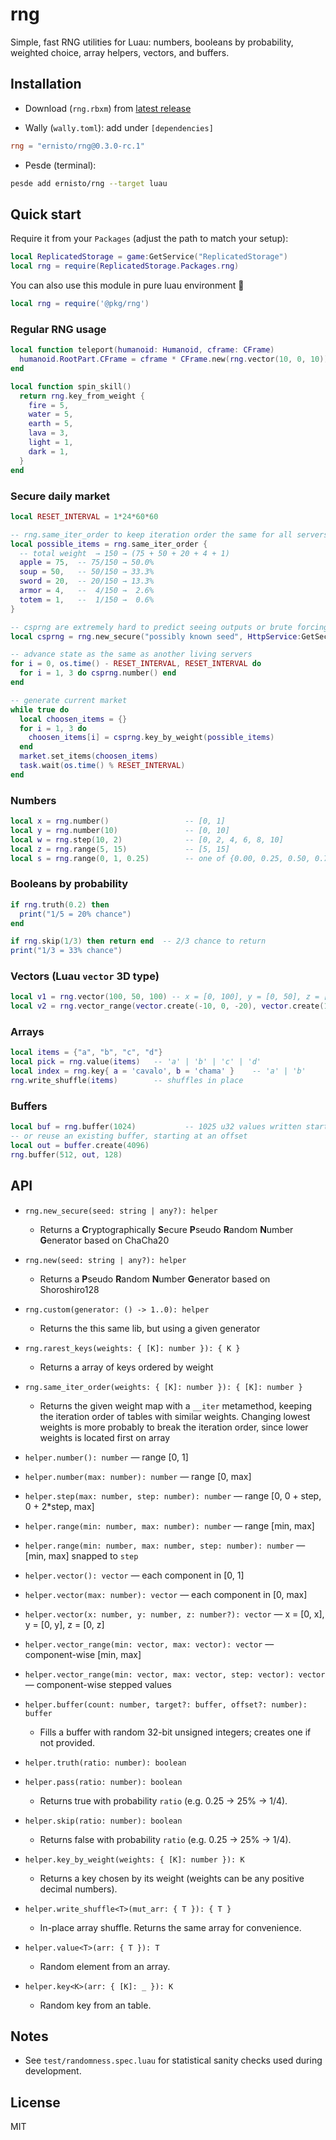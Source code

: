 # rng

Simple, fast RNG utilities for Luau: numbers, booleans by probability, weighted choice, array helpers, vectors, and buffers.

## Installation

- Download (`rng.rbxm`) from [latest release](https://github.com/ernisto/rng/releases/download/v1.0.0-rc.1/rng.rbxm)

- Wally (`wally.toml`): add under `[dependencies]`
```toml
rng = "ernisto/rng@0.3.0-rc.1"
```

- Pesde (terminal):
```sh
pesde add ernisto/rng --target luau
```

## Quick start

Require it from your `Packages` (adjust the path to match your setup):
```lua
local ReplicatedStorage = game:GetService("ReplicatedStorage")
local rng = require(ReplicatedStorage.Packages.rng)
```
You can also use this module in pure luau environment 💪
```lua
local rng = require('@pkg/rng')
```

### Regular RNG usage
```lua
local function teleport(humanoid: Humanoid, cframe: CFrame)
  humanoid.RootPart.CFrame = cframe * CFrame.new(rng.vector(10, 0, 10))
end
```

```lua
local function spin_skill()
  return rng.key_from_weight {
    fire = 5,
    water = 5,
    earth = 5,
    lava = 3,
    light = 1,
    dark = 1,
  }
end
```

### Secure daily market
```lua
local RESET_INTERVAL = 1*24*60*60

-- rng.same_iter_order to keep iteration order the same for all servers
local possible_items = rng.same_iter_order {
  -- total weight  → 150 → (75 + 50 + 20 + 4 + 1)
  apple = 75,  -- 75/150 → 50.0%
  soup = 50,   -- 50/150 → 33.3%
  sword = 20,  -- 20/150 → 13.3%
  armor = 4,   --  4/150 →  2.6%
  totem = 1,   --  1/150 →  0.6%
}

-- csprng are extremely hard to predict seeing outputs or brute forcing
local csprng = rng.new_secure("possibly known seed", HttpService:GetSecret("Salt"))

-- advance state as the same as another living servers
for i = 0, os.time() - RESET_INTERVAL, RESET_INTERVAL do
  for i = 1, 3 do csprng.number() end
end

-- generate current market
while true do
  local choosen_items = {}
  for i = 1, 3 do
    choosen_items[i] = csprng.key_by_weight(possible_items)
  end
  market.set_items(choosen_items)
  task.wait(os.time() % RESET_INTERVAL)
end
```

### Numbers
```lua
local x = rng.number()                 -- [0, 1]
local y = rng.number(10)               -- [0, 10]
local w = rng.step(10, 2)              -- [0, 2, 4, 6, 8, 10]
local z = rng.range(5, 15)             -- [5, 15]
local s = rng.range(0, 1, 0.25)        -- one of {0.00, 0.25, 0.50, 0.75, 1.00}
```

### Booleans by probability
```lua
if rng.truth(0.2) then
  print("1/5 = 20% chance")
end

if rng.skip(1/3) then return end  -- 2/3 chance to return
print("1/3 = 33% chance")
```

### Vectors (Luau `vector` 3D type)
```lua
local v1 = rng.vector(100, 50, 100) -- x = [0, 100], y = [0, 50], z = [0, 100]
local v2 = rng.vector_range(vector.create(-10, 0, -20), vector.create(10, 0, 20), 5)
```

### Arrays
```lua
local items = {"a", "b", "c", "d"}
local pick = rng.value(items)   -- 'a' | 'b' | 'c' | 'd'
local index = rng.key{ a = 'cavalo', b = 'chama' }    -- 'a' | 'b'
rng.write_shuffle(items)        -- shuffles in place
```

### Buffers
```lua
local buf = rng.buffer(1024)           -- 1025 u32 values written starting at 0
-- or reuse an existing buffer, starting at an offset
local out = buffer.create(4096)
rng.buffer(512, out, 128)
```

## API

- `rng.new_secure(seed: string | any?): helper`
  - Returns a **C**ryptographically **S**ecure **P**seudo **R**andom **N**umber **G**enerator based on ChaCha20

- `rng.new(seed: string | any?): helper`
  - Returns a **P**seudo **R**andom **N**umber **G**enerator based on Shoroshiro128

- `rng.custom(generator: () -> 1..0): helper`
  - Returns the this same lib, but using a given generator

- `rng.rarest_keys(weights: { [K]: number }): { K }`
  - Returns a array of keys ordered by weight

- `rng.same_iter_order(weights: { [K]: number }): { [K]: number }`
  - Returns the given weight map with a `__iter` metamethod, keeping the iteration
    order of tables with similar weights. Changing lowest weights is more probably
    to break the iteration order, since lower weights is located first on array 

- `helper.number(): number` — range \[0, 1]
- `helper.number(max: number): number` — range \[0, max]
- `helper.step(max: number, step: number): number` — range \[0, 0 + step, 0 + 2*step, max]
- `helper.range(min: number, max: number): number` — range \[min, max]
- `helper.range(min: number, max: number, step: number): number` — \[min, max] snapped to `step`

- `helper.vector(): vector` — each component in \[0, 1]
- `helper.vector(max: number): vector` — each component in \[0, max]
- `helper.vector(x: number, y: number, z: number?): vector` — x = \[0, x], y = \[0, y], z = \[0, z]
- `helper.vector_range(min: vector, max: vector): vector` — component-wise \[min, max]
- `helper.vector_range(min: vector, max: vector, step: vector): vector` — component-wise stepped values

- `helper.buffer(count: number, target?: buffer, offset?: number): buffer`
  - Fills a buffer with random 32-bit unsigned integers; creates one if not provided.

- `helper.truth(ratio: number): boolean`
- `helper.pass(ratio: number): boolean`
  - Returns true with probability `ratio` (e.g. 0.25 → 25% → 1/4).

- `helper.skip(ratio: number): boolean`
  - Returns false with probability `ratio` (e.g. 0.25 → 25% → 1/4).

- `helper.key_by_weight(weights: { [K]: number }): K`
  - Returns a key chosen by its weight (weights can be any positive decimal numbers).

- `helper.write_shuffle<T>(mut_arr: { T }): { T }`
  - In-place array shuffle. Returns the same array for convenience.

- `helper.value<T>(arr: { T }): T`
  - Random element from an array.

- `helper.key<K>(arr: { [K]: _ }): K`
  - Random key from an table.

## Notes

- See `test/randomness.spec.luau` for statistical sanity checks used during development.

## License

MIT
